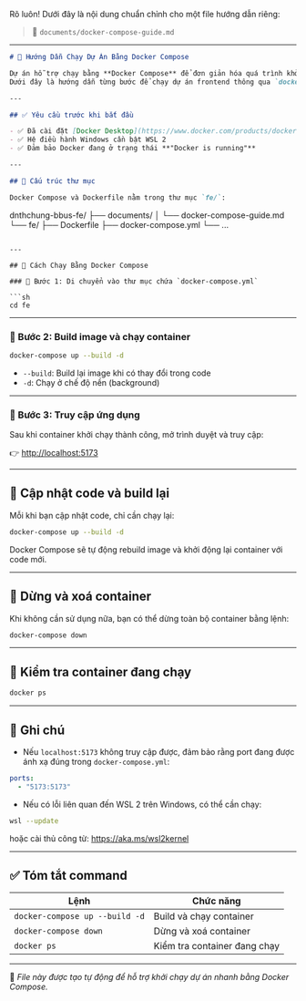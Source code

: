 Rõ luôn! Dưới đây là nội dung chuẩn chỉnh cho một file hướng dẫn riêng:

> 📄 `documents/docker-compose-guide.md`

---

```md
# 🚀 Hướng Dẫn Chạy Dự Án Bằng Docker Compose

Dự án hỗ trợ chạy bằng **Docker Compose** để đơn giản hóa quá trình khởi động.  
Dưới đây là hướng dẫn từng bước để chạy dự án frontend thông qua `docker-compose`.

---

## ✅ Yêu cầu trước khi bắt đầu

- ✅ Đã cài đặt [Docker Desktop](https://www.docker.com/products/docker-desktop/)
- ✅ Hệ điều hành Windows cần bật WSL 2
- ✅ Đảm bảo Docker đang ở trạng thái **"Docker is running"**

---

## 📁 Cấu trúc thư mục

Docker Compose và Dockerfile nằm trong thư mục `fe/`:
```

dnthchung-bbus-fe/
├── documents/
│ └── docker-compose-guide.md
└── fe/
├── Dockerfile
├── docker-compose.yml
└── ...

````

---

## 🚀 Cách Chạy Bằng Docker Compose

### 🔹 Bước 1: Di chuyển vào thư mục chứa `docker-compose.yml`

```sh
cd fe
````

---

### 🔹 Bước 2: Build image và chạy container

```sh
docker-compose up --build -d
```

- `--build`: Build lại image khi có thay đổi trong code
- `-d`: Chạy ở chế độ nền (background)

---

### 🔹 Bước 3: Truy cập ứng dụng

Sau khi container khởi chạy thành công, mở trình duyệt và truy cập:

👉 [http://localhost:5173](http://localhost:5173)

---

## 🔁 Cập nhật code và build lại

Mỗi khi bạn cập nhật code, chỉ cần chạy lại:

```sh
docker-compose up --build -d
```

Docker Compose sẽ tự động rebuild image và khởi động lại container với code mới.

---

## 🛑 Dừng và xoá container

Khi không cần sử dụng nữa, bạn có thể dừng toàn bộ container bằng lệnh:

```sh
docker-compose down
```

---

## 🧪 Kiểm tra container đang chạy

```sh
docker ps
```

---

## 🧩 Ghi chú

- Nếu `localhost:5173` không truy cập được, đảm bảo rằng port đang được ánh xạ đúng trong `docker-compose.yml`:

```yaml
ports:
  - "5173:5173"
```

- Nếu có lỗi liên quan đến WSL 2 trên Windows, có thể cần chạy:

```sh
wsl --update
```

hoặc cài thủ công từ: https://aka.ms/wsl2kernel

---

## ✅ Tóm tắt command

| Lệnh                           | Chức năng                    |
| ------------------------------ | ---------------------------- |
| `docker-compose up --build -d` | Build và chạy container      |
| `docker-compose down`          | Dừng và xoá container        |
| `docker ps`                    | Kiểm tra container đang chạy |

---

📄 _File này được tạo tự động để hỗ trợ khởi chạy dự án nhanh bằng Docker Compose._
